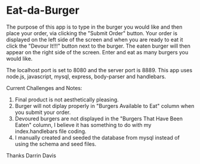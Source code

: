 # Eat-da-Burger

The purpose of this app is to type in the burger you would like and then place your order, via clicking the "Submit Order" button. Your order is displayed on the left side of the screen and when you are ready to eat it click the "Devour It!!!" button next to the burger. The eaten burger will then appear on the right side of the screen. Enter and eat as many burgers you would like.

The localhost port is set to 8080 and the server port is 8889. This app uses node.js, javascript, mysql, express, body-parser and handlebars.

Current Challenges and Notes:
1. Final product is not aesthetically pleasing.
2. Burger will not diplay properly in "Burgers Available to Eat" column when you submit your order.
3. Devoured burgers are not displayed in the "Burgers That Have Been Eaten" column, I believe it has something to do with my index.handlebars file coding.
4. I manually created and seeded the database from mysql instead of using the schema and seed files.

Thanks
Darrin Davis




